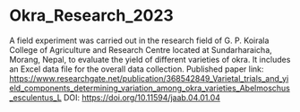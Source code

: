 # Okra_Research_2023
A field experiment was carried out in the research field of G. P. Koirala College of Agriculture and Research Centre located at Sundarharaicha, Morang, Nepal, to evaluate the yield of different varieties of okra. It includes an Excel data file for the overall data collection.
Published paper link: https://www.researchgate.net/publication/368542849_Varietal_trials_and_yield_components_determining_variation_among_okra_varieties_Abelmoschus_esculentus_L
DOI: https://doi.org/10.11594/jaab.04.01.04

